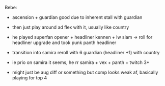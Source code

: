 Bebe:

- ascension + guardian good due to inherent stall with guardian

- then just play around ad flex with it, usually like country

- he played superfan opener + headliner kennen + lw slam -> roll for headliner upgrade and took punk panth headliner

- transition into samira reroll with 6 guardian (headliner +1) with country

- ie prio on samira it seems, he rr samira + vex + panth + twitch 3*

- might just be aug diff or something but comp looks weak af, basically playing for top 4